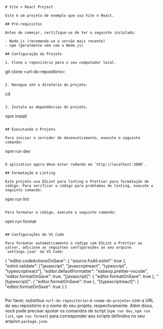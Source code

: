 ```
# Vite + React Project

Este é um projeto de exemplo que usa Vite e React.

## Pré-requisitos

Antes de começar, certifique-se de ter o seguinte instalado:

- Node.js (recomenda-se a versão mais recente)
- npm (geralmente vem com o Node.js)

## Configuração do Projeto

1. Clone o repositório para o seu computador local.

```
git clone <url-do-repositório>
```

2. Navegue até o diretório do projeto.

```
cd <nome-do-projeto>
```

3. Instale as dependências do projeto.

```
npm install
```

## Executando o Projeto

Para iniciar o servidor de desenvolvimento, execute o seguinte comando:

```
npm run dev
```

O aplicativo agora deve estar rodando em `http://localhost:3000`.

## Formatação e Linting

Este projeto usa ESLint para linting e Prettier para formatação de código. Para verificar o código para problemas de linting, execute o seguinte comando:

```
npm run lint
```

Para formatar o código, execute o seguinte comando:

```
npm run format
```

## Configurações do VS Code

Para formatar automaticamente o código com ESLint e Prettier ao salvar, adicione as seguintes configurações ao seu arquivo `settings.json` do VS Code:

```
{
  "editor.codeActionsOnSave": {
    "source.fixAll.eslint": true
  },
  "eslint.validate": ["javascript", "javascriptreact", "typescript", "typescriptreact"],
  "editor.defaultFormatter": "esbenp.prettier-vscode",
  "editor.formatOnSave": true,
  "[javascript]": {
    "editor.formatOnSave": true
  },
  "[typescript]": {
    "editor.formatOnSave": true
  },
  "[typescriptreact]": {
    "editor.formatOnSave": true
  }
}
```
```

Por favor, substitua `<url-do-repositório>` e `<nome-do-projeto>` com a URL do seu repositório e o nome do seu projeto, respectivamente. Além disso, você pode precisar ajustar os comandos de script (`npm run dev`, `npm run lint`, `npm run format`) para corresponder aos scripts definidos no seu arquivo `package.json`.

